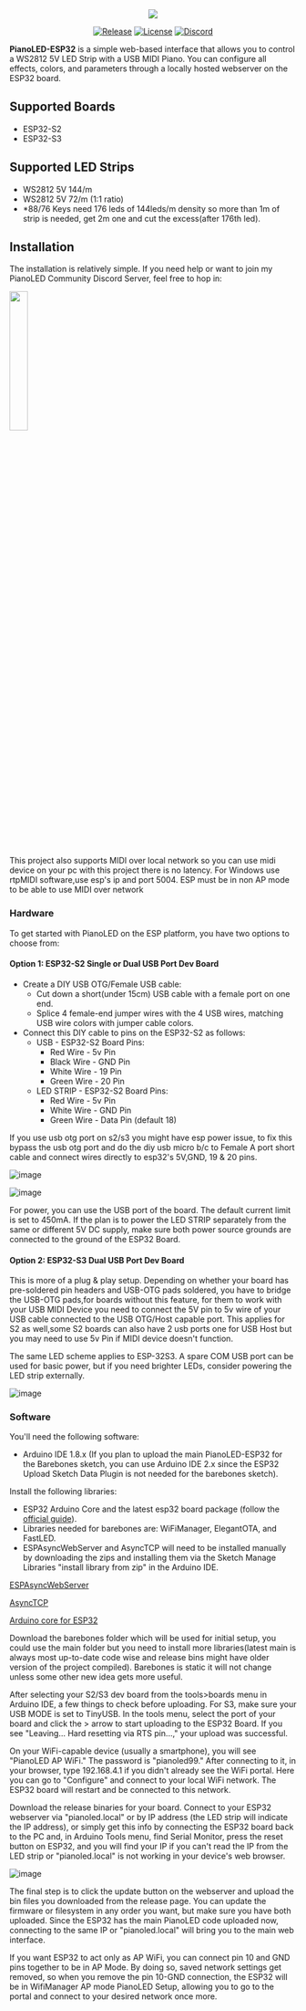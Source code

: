 <div align="center">
  <img src="https://github.com/serifpersia/pianoled-esp32/assets/62844718/4aeb819a-cbd7-4347-891b-b957f1046b6d">
  
  [![Release](https://img.shields.io/github/release/serifpersia/pianoled-esp32.svg?style=flat-square)](https://github.com/serifpersia/pianoled-esp32/releases)
  [![License](https://img.shields.io/github/license/serifpersia/pianoled-esp32?color=blue&style=flat-square)](https://raw.githubusercontent.com/serifpersia/pianoled-esp32/master/LICENSE)
  [![Discord](https://img.shields.io/discord/1077195120950120458.svg?colorB=blue&label=discord&style=flat-square)](https://discord.gg/S6xmuX4Hx5)
</div>


**PianoLED-ESP32** is a simple web-based interface that allows you to control a WS2812 5V LED Strip with a USB MIDI Piano. You can configure all effects, colors, and parameters through a locally hosted webserver on the ESP32 board.

## Supported Boards

- ESP32-S2
- ESP32-S3

## Supported LED Strips

- WS2812 5V 144/m
- WS2812 5V 72/m (1:1 ratio)
- *88/76 Keys need 176 leds of 144leds/m density so more than 1m of strip is needed, get 2m one and cut the excess(after 176th led).

## Installation

The installation is relatively simple. If you need help or want to join my PianoLED Community Discord Server, feel free to hop in:

<a href="https://discord.gg/S6xmuX4Hx5"><img src="https://discordapp.com/api/guilds/1077195120950120458/widget.png?style=banner2" width="25%"></a>

This project also supports MIDI over local network so you can use midi device on your pc with this project there is no latency. For Windows use rtpMIDI software,use esp's ip and port 5004. ESP must be in non AP mode to be able to use MIDI over network

### Hardware

To get started with PianoLED on the ESP platform, you have two options to choose from:

#### Option 1: ESP32-S2 Single or Dual USB Port Dev Board

- Create a DIY USB OTG/Female USB cable:
  - Cut down a short(under 15cm) USB cable with a female port on one end.
  - Splice 4 female-end jumper wires with the 4 USB wires, matching USB wire colors with jumper cable colors.
- Connect this DIY cable to pins on the ESP32-S2 as follows:
  - USB - ESP32-S2 Board Pins:
    - Red Wire - 5v Pin
    - Black Wire - GND Pin
    - White Wire - 19 Pin
    - Green Wire - 20 Pin
  - LED STRIP - ESP32-S2 Board Pins:
    - Red Wire - 5v Pin
    - White Wire - GND Pin
    - Green Wire - Data Pin (default 18)

If you use usb otg port on s2/s3 you might have esp power issue, to fix this bypass the usb otg port and do the 
diy usb micro b/c to Female A port short cable and connect wires directly to esp32's 5V,GND, 19 &  20 pins.

![image](https://github.com/serifpersia/pianoled-esp32/assets/62844718/cea8ebeb-09c5-46e9-a028-67c5447ad0f3)


![image](https://github.com/serifpersia/pianoled-esp32/assets/62844718/9ea3a1e8-52e6-40e1-9069-58c918e9e6ef)


For power, you can use the USB port of the board. The default current limit is set to 450mA. If the plan is to power the LED STRIP separately from the same or different 5V DC supply, make sure both power source grounds are connected to the ground of the ESP32 Board.

#### Option 2: ESP32-S3 Dual USB Port Dev Board

This is more of a plug & play setup. Depending on whether your board has pre-soldered pin headers and USB-OTG pads soldered, you have to bridge the USB-OTG pads,for boards without this feature, for them to work with your USB MIDI Device you need to connect the 5V pin to 5v wire of your USB cable connected to the USB OTG/Host capable port. This applies for S2 as well,some S2 boards can also have 2 usb ports one for USB Host but you may need to use 5v Pin if MIDI device doesn't function.

The same LED scheme applies to ESP-32S3. A spare COM USB port can be used for basic power, but if you need brighter LEDs, consider powering the LED strip externally.

![image](https://github.com/serifpersia/pianoled-esp32/assets/62844718/a089640f-113e-47b1-8c88-8e38e4728295)


### Software

You'll need the following software:

- Arduino IDE 1.8.x (If you plan to upload the main PianoLED-ESP32 for the Barebones sketch, you can use Arduino IDE 2.x since the ESP32 Upload Sketch Data Plugin is not needed for the barebones sketch).

Install the following libraries:

- ESP32 Arduino Core and the latest esp32 board package (follow the [official guide](https://docs.espressif.com/projects/arduino-esp32/en/latest/installing.html)).
- Libraries needed for barebones are: WiFiManager, ElegantOTA, and FastLED.
- ESPAsyncWebServer and AsyncTCP will need to be installed manually by downloading the zips and installing them via the Sketch Manage Libraries "install library from zip" in the Arduino IDE.

[ESPAsyncWebServer](https://github.com/me-no-dev/ESPAsyncWebServer)

[AsyncTCP](https://github.com/me-no-dev/AsyncTCP)

[Arduino core for ESP32](https://docs.espressif.com/projects/arduino-esp32/en/latest/installing.html)

Download the barebones folder which will be used for initial setup, you could use the main folder but you need to install more libraries(latest main is always most up-to-date code wise and release bins might have older version of the project compiled). Barebones is static it will not change unless some other new idea gets more useful.

After selecting your S2/S3 dev board from the tools>boards menu in Arduino IDE, a few things to check before uploading. For S3, make sure your USB MODE is set to TinyUSB. In the tools menu, select the port of your board and click the > arrow to start uploading to the ESP32 Board. If you see "Leaving... Hard resetting via RTS pin...," your upload was successful.

On your WiFi-capable device (usually a smartphone), you will see "PianoLED AP WiFi." The password is "pianoled99." After connecting to it, in your browser, type 192.168.4.1 if you didn't already see the WiFi portal. Here you can go to "Configure" and connect to your local WiFi network. The ESP32 board will restart and be connected to this network.

Download the release binaries for your board. Connect to your ESP32 webserver via "pianoled.local" or by IP address (the LED strip will indicate the IP address), or simply get this info by connecting the ESP32 board back to the PC and, in Arduino Tools menu, find Serial Monitor, press the reset button on ESP32, and you will find your IP if you can't read the IP from the LED strip or "pianoled.local" is not working in your device's web browser.

![image](https://github.com/serifpersia/pianoled-esp32/assets/62844718/91beaa8e-c168-46cb-b048-daac8cc76df6)


The final step is to click the update button on the webserver and upload the bin files you downloaded from the release page. You can update the firmware or filesystem in any order you want, but make sure you have both uploaded. Since the ESP32 has the main PianoLED code uploaded now, connecting to the same IP or "pianoled.local" will bring you to the main web interface.

If you want ESP32 to act only as AP WiFi, you can connect pin 10 and GND pins together to be in AP Mode. By doing so, saved network settings get removed, so when you remove the pin 10-GND connection, the ESP32 will be in WifiManager AP mode PianoLED Setup, allowing you to go to the portal and connect to your desired network once more.
